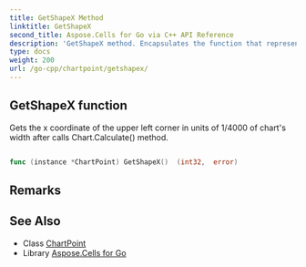 ```yaml
---
title: GetShapeX Method 
linktitle: GetShapeX
second_title: Aspose.Cells for Go via C++ API Reference
description: 'GetShapeX method. Encapsulates the function that represents getshapex in Go.'
type: docs
weight: 200
url: /go-cpp/chartpoint/getshapex/
---
```


## GetShapeX function

Gets the x coordinate of the upper left corner in units of 1/4000 of chart's width after calls Chart.Calculate() method.

```go

func (instance *ChartPoint) GetShapeX()  (int32,  error) 

```

## Remarks


## See Also

* Class [ChartPoint](../)
* Library [Aspose.Cells for Go](../../)

